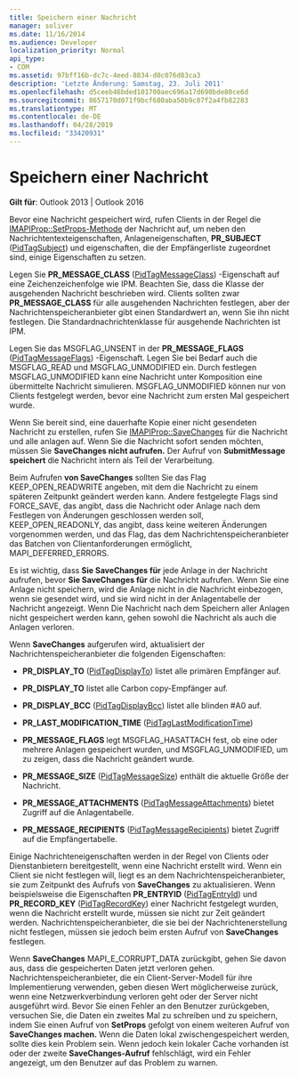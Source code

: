 ```yaml
---
title: Speichern einer Nachricht
manager: soliver
ms.date: 11/16/2014
ms.audience: Developer
localization_priority: Normal
api_type:
- COM
ms.assetid: 97bff16b-dc7c-4eed-8834-d0c076d83ca3
description: 'Letzte Änderung: Samstag, 23. Juli 2011'
ms.openlocfilehash: d5ceeb46bded101700aec696a17d690bde80ce6d
ms.sourcegitcommit: 8657170d071f9bcf680aba50b9c07f2a4fb82283
ms.translationtype: MT
ms.contentlocale: de-DE
ms.lasthandoff: 04/28/2019
ms.locfileid: "33420931"
---
```

# <a name="saving-a-message"></a>Speichern einer Nachricht

  
  
**Gilt für**: Outlook 2013 | Outlook 2016 
  
Bevor eine Nachricht gespeichert wird, rufen Clients in der Regel die [IMAPIProp::SetProps-Methode](imapiprop-setprops.md) der Nachricht auf, um neben den Nachrichtentexteigenschaften, Anlageneigenschaften, **PR_SUBJECT** ([PidTagSubject](pidtagsubject-canonical-property.md)) und eigenschaften, die der Empfängerliste zugeordnet sind, einige Eigenschaften zu setzen.
  
Legen Sie **PR_MESSAGE_CLASS** ([PidTagMessageClass](pidtagmessageclass-canonical-property.md)) -Eigenschaft auf eine Zeichenzeichenfolge wie IPM. Beachten Sie, dass die Klasse der ausgehenden Nachricht beschrieben wird. Clients sollten zwar **PR_MESSAGE_CLASS** für alle ausgehenden Nachrichten festlegen, aber der Nachrichtenspeicheranbieter gibt einen Standardwert an, wenn Sie ihn nicht festlegen. Die Standardnachrichtenklasse für ausgehende Nachrichten ist IPM. 
  
Legen Sie das MSGFLAG_UNSENT in der **PR_MESSAGE_FLAGS** ([PidTagMessageFlags](pidtagmessageflags-canonical-property.md)) -Eigenschaft. Legen Sie bei Bedarf auch die MSGFLAG_READ und MSGFLAG_UNMODIFIED ein. Durch festlegen MSGFLAG_UNMODIFIED kann eine Nachricht unter Komposition eine übermittelte Nachricht simulieren. MSGFLAG_UNMODIFIED können nur von Clients festgelegt werden, bevor eine Nachricht zum ersten Mal gespeichert wurde. 
  
Wenn Sie bereit sind, eine dauerhafte Kopie einer nicht gesendeten Nachricht zu erstellen, rufen Sie [IMAPIProp::SaveChanges](imapiprop-savechanges.md) für die Nachricht und alle anlagen auf. Wenn Sie die Nachricht sofort senden möchten, müssen Sie **SaveChanges nicht aufrufen.** Der Aufruf von **SubmitMessage speichert** die Nachricht intern als Teil der Verarbeitung. 
  
Beim Aufrufen **von SaveChanges** sollten Sie das Flag KEEP_OPEN_READWRITE angeben, mit dem die Nachricht zu einem späteren Zeitpunkt geändert werden kann. Andere festgelegte Flags sind FORCE_SAVE, das angibt, dass die Nachricht oder Anlage nach dem Festlegen von Änderungen geschlossen werden soll, KEEP_OPEN_READONLY, das angibt, dass keine weiteren Änderungen vorgenommen werden, und das Flag, das dem Nachrichtenspeicheranbieter das Batchen von Clientanforderungen ermöglicht, MAPI_DEFERRED_ERRORS.
  
Es ist wichtig, dass **Sie SaveChanges für** jede Anlage in der Nachricht aufrufen, bevor **Sie SaveChanges für** die Nachricht aufrufen. Wenn Sie eine Anlage nicht speichern, wird die Anlage nicht in die Nachricht einbezogen, wenn sie gesendet wird, und sie wird nicht in der Anlagentabelle der Nachricht angezeigt. Wenn Die Nachricht nach dem Speichern aller Anlagen nicht gespeichert werden kann, gehen sowohl die Nachricht als auch die Anlagen verloren. 
  
Wenn **SaveChanges** aufgerufen wird, aktualisiert der Nachrichtenspeicheranbieter die folgenden Eigenschaften: 
  
- **PR_DISPLAY_TO** ([PidTagDisplayTo](pidtagdisplayto-canonical-property.md)) listet alle primären Empfänger auf.
    
- **PR_DISPLAY_TO** listet alle Carbon copy-Empfänger auf. 
    
- **PR_DISPLAY_BCC** ([PidTagDisplayBcc](pidtagdisplaybcc-canonical-property.md)) listet alle blinden #A0 auf.
    
- **PR_LAST_MODIFICATION_TIME** ([PidTagLastModificationTime](pidtaglastmodificationtime-canonical-property.md))
    
- **PR_MESSAGE_FLAGS** legt MSGFLAG_HASATTACH fest, ob eine oder mehrere Anlagen gespeichert wurden, und MSGFLAG_UNMODIFIED, um zu zeigen, dass die Nachricht geändert wurde. 
    
- **PR_MESSAGE_SIZE** ([PidTagMessageSize](pidtagmessagesize-canonical-property.md)) enthält die aktuelle Größe der Nachricht.
    
- **PR_MESSAGE_ATTACHMENTS** ([PidTagMessageAttachments](pidtagmessageattachments-canonical-property.md)) bietet Zugriff auf die Anlagentabelle.
    
- **PR_MESSAGE_RECIPIENTS** ([PidTagMessageRecipients](pidtagmessagerecipients-canonical-property.md)) bietet Zugriff auf die Empfängertabelle.
    
Einige Nachrichteneigenschaften werden in der Regel von Clients oder Dienstanbietern bereitgestellt, wenn eine Nachricht erstellt wird. Wenn ein Client sie nicht festlegen will, liegt es an dem Nachrichtenspeicheranbieter, sie zum Zeitpunkt des Aufrufs von **SaveChanges** zu aktualisieren. Wenn beispielsweise die Eigenschaften **PR_ENTRYID** ([PidTagEntryId](pidtagentryid-canonical-property.md)) und **PR_RECORD_KEY** ([PidTagRecordKey](pidtagrecordkey-canonical-property.md)) einer Nachricht festgelegt wurden, wenn die Nachricht erstellt wurde, müssen sie nicht zur Zeit geändert werden. Nachrichtenspeicheranbieter, die sie bei der Nachrichtenerstellung nicht festlegen, müssen sie jedoch beim ersten Aufruf von **SaveChanges** festlegen. 
  
Wenn **SaveChanges** MAPI_E_CORRUPT_DATA zurückgibt, gehen Sie davon aus, dass die gespeicherten Daten jetzt verloren gehen. Nachrichtenspeicheranbieter, die ein Client-Server-Modell für ihre Implementierung verwenden, geben diesen Wert möglicherweise zurück, wenn eine Netzwerkverbindung verloren geht oder der Server nicht ausgeführt wird. Bevor Sie einen Fehler an den Benutzer zurückgeben, versuchen Sie, die Daten ein zweites Mal zu schreiben und zu speichern, indem Sie einen Aufruf von **SetProps** gefolgt von einem weiteren Aufruf von **SaveChanges machen.** Wenn die Daten lokal zwischengespeichert werden, sollte dies kein Problem sein. Wenn jedoch kein lokaler Cache vorhanden ist oder der zweite **SaveChanges-Aufruf** fehlschlägt, wird ein Fehler angezeigt, um den Benutzer auf das Problem zu warnen. 
  

